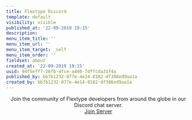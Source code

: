 ```yaml
---
title: Flextype Discord
template: default
visibility: visible
published_at: '22-09-2019 19:15'
description:
menu_item_title: ''
menu_item_url: ''
menu_item_target: _self
menu_item_order: ''
fieldset: about
created_at: '22-09-2019 19:15'
uuid: 94f5eff7-28fb-4fce-a4d0-7dffcda31f4a
published_by: bb7b1232-077e-4e14-8182-df386ed9aa1a
created_by: bb7b1232-077e-4e14-8182-df386ed9aa1a
---
```


<center>
    Join the community of Flextype developers from around the globe in our Discord chat server.<br>
    <a class="btn" href="https://discord.gg/CCKPKVG">Join Server</a>
</center>

